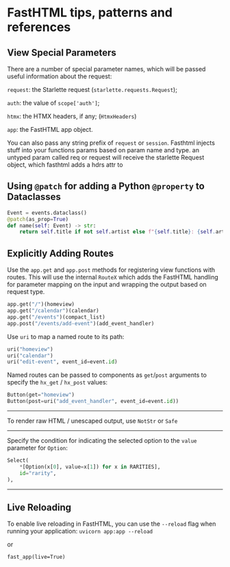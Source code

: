 # FastHTML tips, patterns and references

## View Special Parameters

There are a number of special parameter names, which will be passed useful information about the request:

`request`: the Starlette request (`starlette.requests.Request`); 

`auth`: the value of `scope['auth']`;

`htmx`: the HTMX headers, if any; (`HtmxHeaders`) 

`app`: the FastHTML app object.


You can also pass any string prefix of `request` or `session`.
Fasthtml injects stuff into your functions params based on param name and type. an untyped param called req or request will receive the starlette Request object, which fasthtml adds a hdrs attr to

## Using `@patch` for adding a Python `@property` to Dataclasses

```python
Event = events.dataclass()
@patch(as_prop=True)
def name(self: Event) -> str:
    return self.title if not self.artist else f"{self.title}: {self.artist}"
```

## Explicitly Adding Routes

Use the `app.get` and `app.post` methods for registering view functions with routes.  This will use the internal 
`RouteX` which adds the FastHTML handling for parameter mapping on the input and wrapping the output based on request type.

```python
app.get("/")(homeview)
app.get("/calendar")(calendar)
app.get("/events")(compact_list)
app.post("/events/add-event")(add_event_handler)
```

Use `uri` to map a named route to its path:

```python
uri("homeview")
uri("calendar")
uri("edit-event", event_id=event.id)
```

Named routes can be passed to components as `get`/`post` arguments to specify the `hx_get` / `hx_post` values:

```python
Button(get="homeview")
Button(post=uri("add_event_handler", event_id=event.id))
```
---

To render raw HTML / unescaped output, use `NotStr` or `Safe`

---

Specify the condition for indicating the selected option to the `value` parameter for `Option`:

```python
Select(
    *[Option(x[0], value=x[1]) for x in RARITIES],
    id="rarity",
),
```

---

## Live Reloading

To enable live reloading in FastHTML, you can use the `--reload` flag when running your application:
`uvicorn app:app --reload`

or 

`fast_app(live=True)`